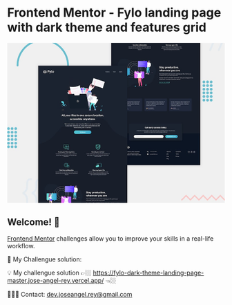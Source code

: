 # Frontend Mentor - Fylo landing page with dark theme and features grid

![Design preview for the Fylo landing page with dark theme and features grid challenge](./design/desktop-preview.jpg)

## Welcome! 👋

[Frontend Mentor](https://www.frontendmentor.io) challenges allow you to improve your skills in a real-life workflow.

🚀 My Challengue solution:

💡 My challengue solution 👉🏼  https://fylo-dark-theme-landing-page-master.jose-angel-rey.vercel.app/  👈🏼

👨🏼‍💻 Contact: dev.joseangel.rey@gmail.com

